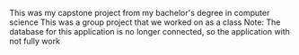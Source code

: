 This was my capstone project from my bachelor's degree in computer science 
This was a group project that we worked on as a class 
Note: The database for this application is no longer connected, so the application with not fully work 
